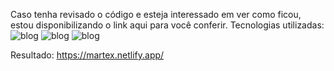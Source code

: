 Caso tenha revisado o código e esteja interessado em ver como ficou, estou disponibilizando o link aqui para você conferir.
Tecnologias utilizadas:
![blog](https://img.shields.io/badge/HTML5-E34F26?style=for-the-badge&logo=html5&logoColor=white)
![blog](https://img.shields.io/badge/CSS3-1572B6?style=for-the-badge&logo=css3&logoColor=white)
![blog](https://img.shields.io/badge/JavaScript-F7DF1E?style=for-the-badge&logo=javascript&logoColor=black)

Resultado:
https://martex.netlify.app/
